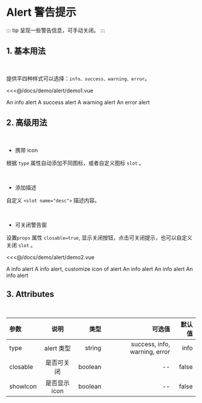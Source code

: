 # Alert 警告提示

::: tip
呈现一些警告信息，可手动关闭。
:::

## 1. 基本用法

<br>

提供平四种样式可以选择：`info、success、warning、error`。

<demo>
<div slot="code">

<<<@/docs/demo/alert/demo1.vue

</div>
<div slot="comp">
  <Alert>An info alert</Alert>
  <Alert type="success">A success alert</Alert>
  <Alert type="warning">A warning alert</Alert>
  <Alert type="error">An error alert</Alert>
</div>
</demo>

## 2. 高级用法

<br>

-   携带 icon

根据 `type` 属性自动添加不同图标，或者自定义图标 `slot` 。

<br>

-   添加描述

自定义 `<slot name="desc">` 描述内容。

<br>

-   可关闭警告窗

设置`props` 属性 `closable=true`, 显示关闭按钮，点击可关闭提示，也可以自定义关闭 `slot` 。

<demo>
<div slot="code">

<<<@/docs/demo/alert/demo2.vue

</div>
<div slot="comp">
  <Alert type="info" show-icon>A info alert</Alert>
  <Alert type="info" show-icon>
    A info alert, customize icon of alert
    <Icon type="md-folder" slot="icon"/>
  </Alert>
  <Alert show-icon>
        An info alert
        <template slot="desc">This is the description of alert </template>
    </Alert>
    <Alert show-icon closable>
        An info alert
        <template slot="desc">This is the description of alert </template>
    </Alert>
    <Alert show-icon closable>
        An info alert
        <template slot="desc">This is the description of alert,
         customize icon of alert </template>
        <Icon type="md-folder" slot="close"/>
    </Alert>
</div>
</demo>

## 3. Attributes

<br>

| 参数     |     说明      |    类型 |                        可选值 | 默认值 |
| :------- | :-----------: | ------: | ----------------------------: | -----: |
| type     |  alert 类型   |  string | success, info, warning, error |   info |
| closable |  是否可关闭   | boolean |                            -- |  false |
| showIcon | 是否显示 icon | boolean |                            -- |  false |
